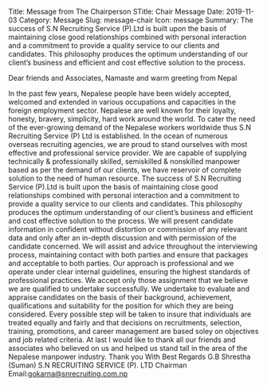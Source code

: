 Title: Message from The Chairperson
STitle: Chair Message
Date: 2019-11-03
Category: Message
Slug: message-chair
Icon: message
Summary: The success of S.N Recruiting Service (P).Ltd is built upon the basis of maintaining close good relationships combined with personal interaction and a commitment to provide a quality service to our clients and candidates. This philosophy produces the optimum understanding of our client’s business and efficient and cost effective solution to the process.

Dear friends and Associates,
Namaste and warm greeting from Nepal

In the past few years, Nepalese people have been widely accepted, welcomed and extended in various occupations and capacities in the foreign employment sector. Nepalese are well known for their loyalty, honesty, bravery, simplicity, hard work around the world.
To cater the need of the ever-growing demand of the Nepalese workers worldwide thus S.N Recruiting Service (P) Ltd is established. In the ocean of numerous overseas recruiting agencies, we are proud to stand ourselves with most effective and professional service provider. We are capable of supplying technically & professionally skilled, semiskilled & nonskilled manpower based as per the demand of our clients, we have reservoir of complete solution to the need of human resource.
The success of S.N Recruiting Service (P).Ltd is built upon the basis of maintaining close good relationships combined with personal interaction and a commitment to provide a quality service to our clients and candidates. This philosophy produces the optimum understanding of our client’s business and efficient and cost effective solution to the process.
We will present candidate information in confident without distortion or commission of any relevant data and only after an in-depth discussion and with permission of the candidate concerned. We will assist and advice throughout the interviewing process, maintaining contact with both parties and ensure that packages and acceptable to both parties.
Our approach is professional and we operate under clear internal guidelines, ensuring the highest standards of professional practices. We accept only those assignment that we believe we are qualified to undertake successfully. We undertake to evaluate and appraise candidates on the basis of their background, achievement, qualifications and suitability for the position for which they are being considered.
Every possible step will be taken to insure that individuals are treated equally and fairly and that decisions on recruitments, selection, training, promotions, and career management are based soley on objectives and job related criteria.
At last I would like to thank all our friends and associates who believed on us and helped us stand tall in the area of the Nepalese manpower industry.
Thank you
With Best Regards
G.B Shrestha (Suman)
S.N RECRUITING SERVICE (P). LTD
Chairman
Email:gokarna@snrecruiting.com.np
